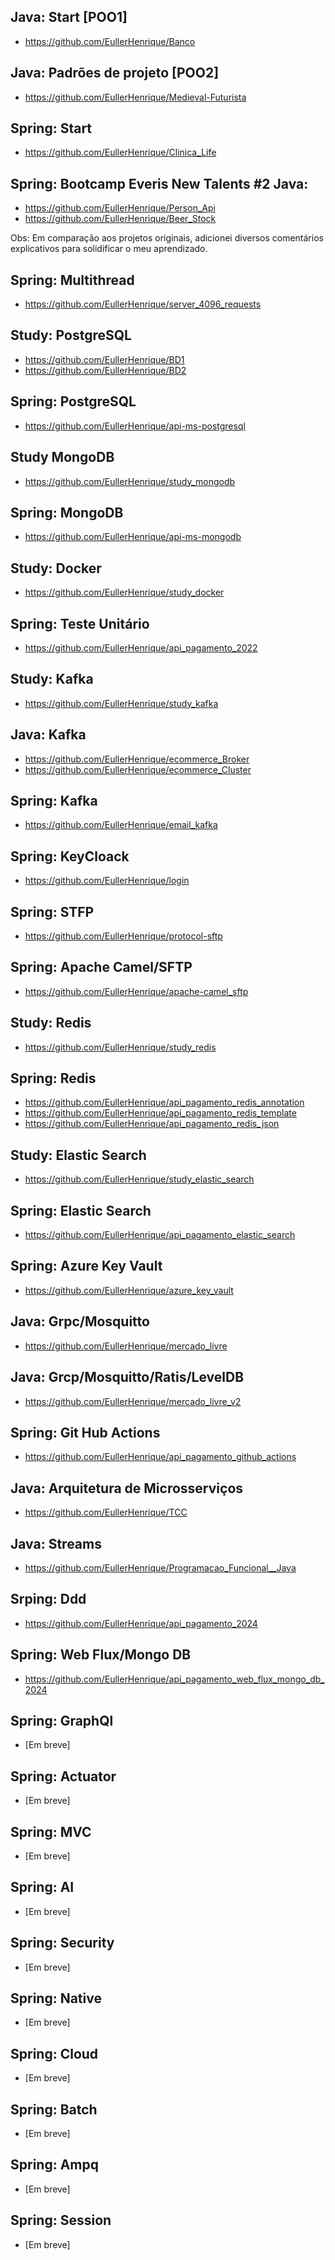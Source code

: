 ## Java: Start [POO1]

- https://github.com/EullerHenrique/Banco

## Java: Padrões de projeto [POO2]

- https://github.com/EullerHenrique/Medieval-Futurista

## Spring: Start

- https://github.com/EullerHenrique/Clinica_Life
  
## Spring: Bootcamp Everis New Talents #2 Java:
  
- https://github.com/EullerHenrique/Person_Api
- https://github.com/EullerHenrique/Beer_Stock

Obs: Em comparação aos projetos originais, adicionei diversos comentários explicativos para solidificar o meu aprendizado.

## Spring: Multithread 
  
- https://github.com/EullerHenrique/server_4096_requests

## Study: PostgreSQL

- https://github.com/EullerHenrique/BD1
- https://github.com/EullerHenrique/BD2

## Spring: PostgreSQL

- https://github.com/EullerHenrique/api-ms-postgresql
   
## Study MongoDB

- https://github.com/EullerHenrique/study_mongodb

## Spring: MongoDB

- https://github.com/EullerHenrique/api-ms-mongodb
  
## Study: Docker
   
- https://github.com/EullerHenrique/study_docker

## Spring: Teste Unitário

- https://github.com/EullerHenrique/api_pagamento_2022

## Study: Kafka

- https://github.com/EullerHenrique/study_kafka

## Java: Kafka

- https://github.com/EullerHenrique/ecommerce_Broker
- https://github.com/EullerHenrique/ecommerce_Cluster

## Spring: Kafka

- https://github.com/EullerHenrique/email_kafka

## Spring: KeyCloack
  
- https://github.com/EullerHenrique/login

## Spring: STFP
  
- https://github.com/EullerHenrique/protocol-sftp

## Spring: Apache Camel/SFTP
  
- https://github.com/EullerHenrique/apache-camel_sftp 

## Study: Redis

- https://github.com/EullerHenrique/study_redis

## Spring: Redis
  
- https://github.com/EullerHenrique/api_pagamento_redis_annotation
- https://github.com/EullerHenrique/api_pagamento_redis_template
- https://github.com/EullerHenrique/api_pagamento_redis_json
  
## Study: Elastic Search
  	
- https://github.com/EullerHenrique/study_elastic_search

## Spring: Elastic Search

- https://github.com/EullerHenrique/api_pagamento_elastic_search

## Spring: Azure Key Vault
  
- https://github.com/EullerHenrique/azure_key_vault
  
## Java: Grpc/Mosquitto

- https://github.com/EullerHenrique/mercado_livre

## Java: Grcp/Mosquitto/Ratis/LevelDB

- https://github.com/EullerHenrique/mercado_livre_v2
 
## Spring: Git Hub Actions

- https://github.com/EullerHenrique/api_pagamento_github_actions

## Java: Arquitetura de Microsserviços

- https://github.com/EullerHenrique/TCC

## Java: Streams

- https://github.com/EullerHenrique/Programacao_Funcional__Java

## Srping: Ddd

- https://github.com/EullerHenrique/api_pagamento_2024

## Spring: Web Flux/Mongo DB

- https://github.com/EullerHenrique/api_pagamento_web_flux_mongo_db_2024

## Spring: GraphQl

- [Em breve]

## Spring: Actuator

- [Em breve]

## Spring: MVC

- [Em breve]

## Spring: AI

- [Em breve]

## Spring: Security

- [Em breve]

## Spring: Native

- [Em breve]

## Spring: Cloud

- [Em breve]

## Spring: Batch

- [Em breve]

## Spring: Ampq

- [Em breve]

## Spring: Session

- [Em breve]


